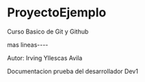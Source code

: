 # ProyectoEjemplo
Curso Basico de Git y Github

mas lineas----

Autor: Irving Yllescas Avila

Documentacion prueba del desarrollador Dev1